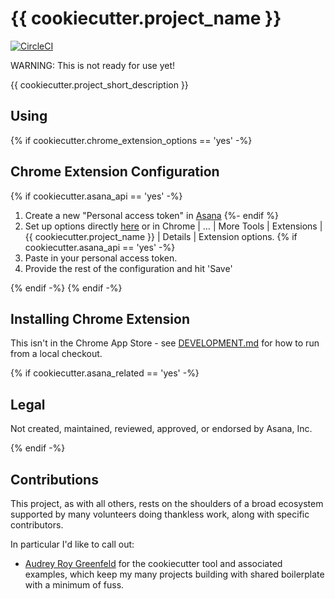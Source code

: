# {{ cookiecutter.project_name }}

[![CircleCI](https://circleci.com/gh/apiology/{{cookiecutter.project_slug}}.svg?style=svg)](https://circleci.com/gh/apiology/{{cookiecutter.project_slug}})

WARNING: This is not ready for use yet!

{{ cookiecutter.project_short_description }}

## Using

{% if cookiecutter.chrome_extension_options == 'yes' -%}
## Chrome Extension Configuration

{% if cookiecutter.asana_api == 'yes' -%}
1. Create a new "Personal access token" in
   [Asana](https://app.asana.com/0/my-apps)
{%- endif %}
1. Set up options directly
   [here](chrome-extension://TBD/options.html)
   or in Chrome | … | More Tools | Extensions | {{ cookiecutter.project_name }} |
   Details | Extension options.
{% if cookiecutter.asana_api == 'yes' -%}
1. Paste in your personal access token.
1. Provide the rest of the configuration and hit 'Save'

{% endif -%}
{% endif -%}
## Installing Chrome Extension

This isn't in the Chrome App Store - see [DEVELOPMENT.md](./DEVELOPMENT.md) for how to run from a local checkout.

{% if cookiecutter.asana_related == 'yes' -%}
## Legal

Not created, maintained, reviewed, approved, or endorsed by Asana, Inc.

{% endif -%}
## Contributions

This project, as with all others, rests on the shoulders of a broad
ecosystem supported by many volunteers doing thankless work, along
with specific contributors.

In particular I'd like to call out:

* [Audrey Roy Greenfeld](https://github.com/audreyfeldroy) for the
  cookiecutter tool and associated examples, which keep my many
  projects building with shared boilerplate with a minimum of fuss.
